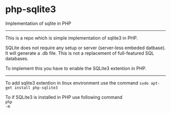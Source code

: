 # php-sqlite3
Implementation of sqlite in PHP
<hr>

This is a repo which is simple implementation of sqlite3 in PHP.

SQLite does not require any setup or server (server-less embeded datbase).
It will generate a .db file. 
This is not a replacement of full-featured SQL databases. 

To implement this you have to enable the SQLite3 extention in PHP.

<hr>
To add sqlite3 extention in linux environment use the command
<code>sudo apt-get install php-sqlite3</code>

To if SQLite3 is installed in PHP use following command<br>
<code>php -m </code>
